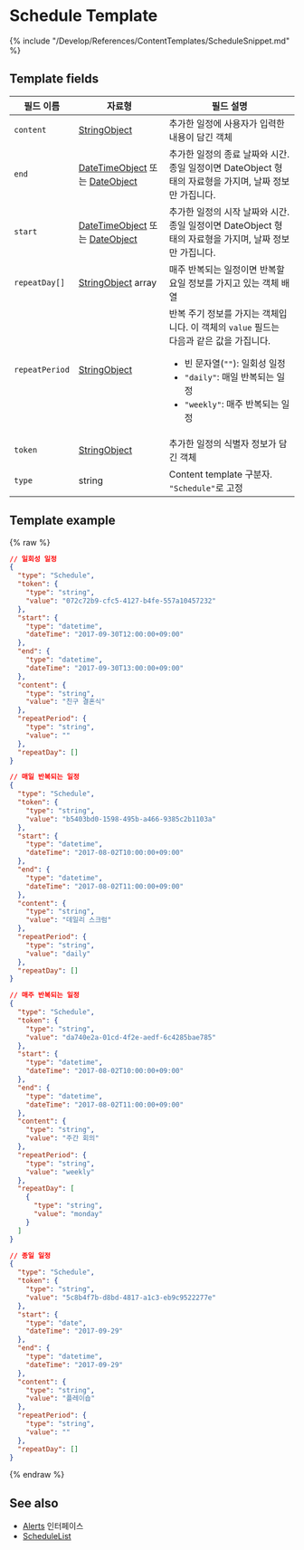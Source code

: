 # Schedule Template

{% include "/Develop/References/ContentTemplates/ScheduleSnippet.md" %}

## Template fields

| 필드 이름       | 자료형    | 필드 설명                     |
|---------------|---------|-----------------------------|
| `content`       | [StringObject](/Develop/References/ContentTemplates/Shared_Objects.md#StringObject)     | 추가한 일정에 사용자가 입력한 내용이 담긴 객체 |
| `end`           | [DateTimeObject](/Develop/References/ContentTemplates/Shared_Objects.md#DateTimeObject) 또는 [DateObject](/Develop/References/ContentTemplates/Shared_Objects.md#DateObject)  | 추가한 일정의 종료 날짜와 시간. 종일 일정이면 DateObject 형태의 자료형을 가지며, 날짜 정보만 가집니다. |
| `start`         | [DateTimeObject](/Develop/References/ContentTemplates/Shared_Objects.md#DateTimeObject) 또는 [DateObject](/Develop/References/ContentTemplates/Shared_Objects.md#DateObject)  | 추가한 일정의 시작 날짜와 시간. 종일 일정이면 DateObject 형태의 자료형을 가지며, 날짜 정보만 가집니다. |
| `repeatDay[]`     | [StringObject](/Develop/References/ContentTemplates/Shared_Objects.md#StringObject) array | 매주 반복되는 일정이면 반복할 요일 정보를 가지고 있는 객체 배열 |
| `repeatPeriod`  | [StringObject](/Develop/References/ContentTemplates/Shared_Objects.md#StringObject)     | 반복 주기 정보를 가지는 객체입니다. 이 객체의 `value` 필드는 다음과 같은 값을 가집니다. <ul><li>빈 문자열(<code>""</code>): 일회성 일정 </li><li><code>"daily"</code>: 매일 반복되는 일정</li><li><code>"weekly"</code>: 매주 반복되는 일정</li></ul> |
| `token`         | [StringObject](/Develop/References/ContentTemplates/Shared_Objects.md#StringObject)     | 추가한 일정의 식별자 정보가 담긴 객체  |
| `type`          | string                                                                              | Content template 구분자. `"Schedule"`로 고정             |

## Template example

{% raw %}

```json
// 일회성 일정
{
  "type": "Schedule",
  "token": {
    "type": "string",
    "value": "072c72b9-cfc5-4127-b4fe-557a10457232"
  },
  "start": {
    "type": "datetime",
    "dateTime": "2017-09-30T12:00:00+09:00"
  },
  "end": {
    "type": "datetime",
    "dateTime": "2017-09-30T13:00:00+09:00"
  },
  "content": {
    "type": "string",
    "value": "친구 결혼식"
  },
  "repeatPeriod": {
    "type": "string",
    "value": ""
  },
  "repeatDay": []
}

// 매일 반복되는 일정
{
  "type": "Schedule",
  "token": {
    "type": "string",
    "value": "b5403bd0-1598-495b-a466-9385c2b1103a"
  },
  "start": {
    "type": "datetime",
    "dateTime": "2017-08-02T10:00:00+09:00"
  },
  "end": {
    "type": "datetime",
    "dateTime": "2017-08-02T11:00:00+09:00"
  },
  "content": {
    "type": "string",
    "value": "데일리 스크럼"
  },
  "repeatPeriod": {
    "type": "string",
    "value": "daily"
  },
  "repeatDay": []
}

// 매주 반복되는 일정
{
  "type": "Schedule",
  "token": {
    "type": "string",
    "value": "da740e2a-01cd-4f2e-aedf-6c4285bae785"
  },
  "start": {
    "type": "datetime",
    "dateTime": "2017-08-02T10:00:00+09:00"
  },
  "end": {
    "type": "datetime",
    "dateTime": "2017-08-02T11:00:00+09:00"
  },
  "content": {
    "type": "string",
    "value": "주간 회의"
  },
  "repeatPeriod": {
    "type": "string",
    "value": "weekly"
  },
  "repeatDay": [
    {
      "type": "string",
      "value": "monday"
    }
  ]
}

// 종일 일정
{
  "type": "Schedule",
  "token": {
    "type": "string",
    "value": "5c8b4f7b-d8bd-4817-a1c3-eb9c9522277e"
  },
  "start": {
    "type": "date",
    "dateTime": "2017-09-29"
  },
  "end": {
    "type": "datetime",
    "dateTime": "2017-09-29"
  },
  "content": {
    "type": "string",
    "value": "플레이숍"
  },
  "repeatPeriod": {
    "type": "string",
    "value": ""
  },
  "repeatDay": []
}
```

{% endraw %}

## See also
* [Alerts](/Develop/References/MessageInterfaces/Alerts.md) 인터페이스
* [ScheduleList](/Develop/References/ContentTemplates/ScheduleList.md)
